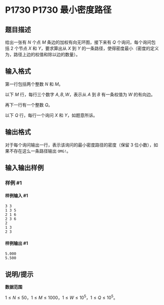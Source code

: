 # P1730 P1730 最小密度路径

## 题目描述

给出一张有 $N$ 个点 $M$ 条边的加权有向无环图，接下来有 $Q$ 个询问，每个询问包括 $2$ 个节点 $X$ 和 $Y$，要求算出从 $X$ 到 $Y$ 的一条路径，使得密度最小（密度的定义为，路径上边的权值和除以边的数量）。

## 输入格式

第一行包括两个整数 $N$ 和 $M$。

以下 $M$ 行，每行三个数字 $A,B,W$，表示从 $A$ 到 $B$ 有一条权值为 $W$ 的有向边。

再下一行有一个整数 $Q$。

以下 $Q$ 行，每行一个询问 $X$ 和 $Y$，如题意所诉。

## 输出格式

对于每个询问输出一行，表示该询问的最小密度路径的密度（保留 $3$ 位小数），如果不存在这么一条路径输出 ```OMG!```。

## 输入输出样例

### 样例 #1

#### 样例输入 #1

```
3 3
1 3 5
2 1 6
2 3 6
2
1 3
2 3
```

#### 样例输出 #1

```
5.000
5.500
```

## 说明/提示

**数据范围**

$1 \le N \le 50$，$1 \le M \le 1000$，$1 \le W \le 10^5$，$1 \le Q \le 10^5$。
